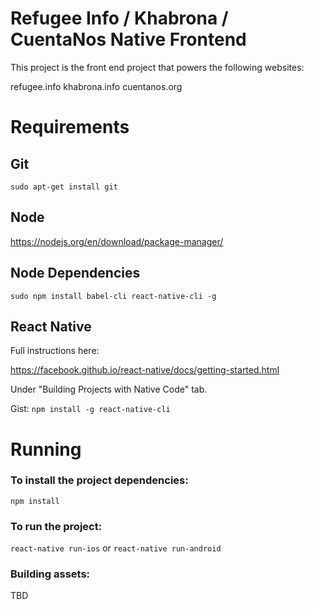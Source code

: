 # Refugee Info / Khabrona / CuentaNos Native Frontend

This project is the front end project that powers the following websites:

refugee.info
khabrona.info
cuentanos.org

# Requirements

## Git

`sudo apt-get install git`

## Node

https://nodejs.org/en/download/package-manager/

## Node Dependencies

`sudo npm install babel-cli react-native-cli -g`

## React Native

Full instructions here:

https://facebook.github.io/react-native/docs/getting-started.html

Under "Building Projects with Native Code" tab.

Gist: `npm install -g react-native-cli`

# Running

### To install the project dependencies:

`npm install`

### To run the project:

`react-native run-ios` or `react-native run-android`

### Building assets:

TBD